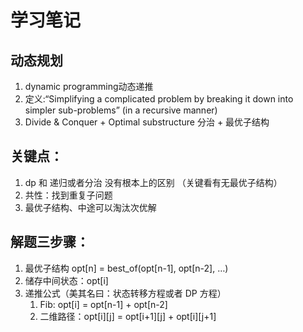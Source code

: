# 学习笔记
## 动态规划
1. dynamic programming动态递推
2. 定义:“Simplifying a complicated problem by breaking it down into 
simpler sub-problems” 
(in a recursive manner)
3. Divide & Conquer + Optimal substructure 
 分治 + 最优子结构
## 关键点：
1. dp 和 递归或者分治 没有根本上的区别 （关键看有无最优子结构）
2. 共性：找到重复子问题
3. 最优子结构、中途可以淘汰次优解
## 解题三步骤：
1. 最优子结构 opt[n] = best_of(opt[n-1], opt[n-2], …)
2. 储存中间状态：opt[i]
3. 递推公式（美其名曰：状态转移方程或者 DP 方程）
   1. Fib: opt[i] = opt[n-1] + opt[n-2]
   2. 二维路径：opt[i][j] = opt[i+1][j] + opt[i][j+1]
